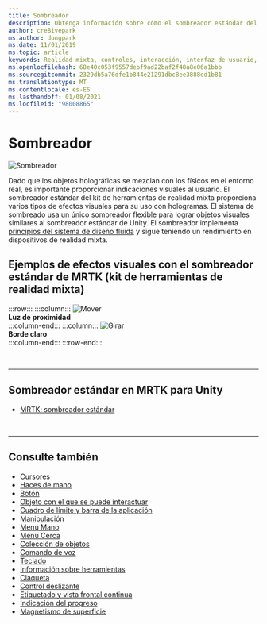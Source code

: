 ```yaml
---
title: Sombreador
description: Obtenga información sobre cómo el sombreador estándar del kit de herramientas de realidad mixta proporciona varios tipos de efectos visuales que se pueden usar con hologramas en las aplicaciones de realidad mixta.
author: cre8ivepark
ms.author: dongpark
ms.date: 11/01/2019
ms.topic: article
keywords: Realidad mixta, controles, interacción, interfaz de usuario, UX, sombreador, auriculares de realidad mixta, auriculares de realidad mixta de Windows, auriculares de realidad virtual, HoloLens, MRTK, kit de herramientas de realidad mixta, efectos visuales
ms.openlocfilehash: 68e40c053f9557debf9ad22baf2f48a8e06a1bbb
ms.sourcegitcommit: 2329db5a76dfe1b844e21291dbc8ee3888ed1b81
ms.translationtype: MT
ms.contentlocale: es-ES
ms.lasthandoff: 01/08/2021
ms.locfileid: "98008865"
---
```

# <a name="shader"></a>Sombreador

![Sombreador](images/UX_Hero_StandardShader.jpg)

Dado que los objetos holográficas se mezclan con los físicos en el entorno real, es importante proporcionar indicaciones visuales al usuario. El sombreador estándar del kit de herramientas de realidad mixta proporciona varios tipos de efectos visuales para su uso con hologramas. El sistema de sombreado usa un único sombreador flexible para lograr objetos visuales similares al sombreador estándar de Unity. El sombreador implementa [principios del sistema de diseño fluida](https://www.microsoft.com/design/fluent/#/) y sigue teniendo un rendimiento en dispositivos de realidad mixta.
<br>

## <a name="examples-of-visual-effects-using-mrtk-mixed-reality-toolkit-standard-shader"></a>Ejemplos de efectos visuales con el sombreador estándar de MRTK (kit de herramientas de realidad mixta) 
:::row:::
    :::column:::
       ![Mover](images/UX_Button_Affordance_ProximityLight.jpg)<br>
       **Luz de proximidad**<br>
    :::column-end:::
    :::column:::
       ![Girar](images/UX_Button_Affordance_FocusHighlight.jpg)<br>
        **Borde claro**<br>
    :::column-end:::
:::row-end:::

<br>

---

## <a name="standard-shader-in-mrtk-for-unity"></a>Sombreador estándar en MRTK para Unity

* [MRTK: sombreador estándar](https://microsoft.github.io/MixedRealityToolkit-Unity/Documentation/README_MRTKStandardShader.html)

<br>

---

## <a name="see-also"></a>Consulte también

* [Cursores](cursors.md)
* [Haces de mano](point-and-commit.md)
* [Botón](button.md)
* [Objeto con el que se puede interactuar](interactable-object.md)
* [Cuadro de límite y barra de la aplicación](app-bar-and-bounding-box.md)
* [Manipulación](direct-manipulation.md)
* [Menú Mano](hand-menu.md)
* [Menú Cerca](near-menu.md)
* [Colección de objetos](object-collection.md)
* [Comando de voz](voice-input.md)
* [Teclado](keyboard.md)
* [Información sobre herramientas](tooltip.md)
* [Claqueta](slate.md)
* [Control deslizante](slider.md)
* [Etiquetado y vista frontal continua](billboarding-and-tag-along.md)
* [Indicación del progreso](progress.md)
* [Magnetismo de superficie](surface-magnetism.md)
